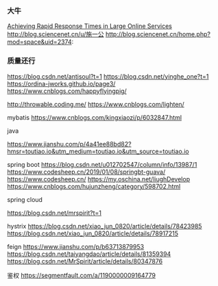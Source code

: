 


### 大牛

[Achieving Rapid Response Times in Large Online Services](https://storage.googleapis.com/pub-tools-public-publication-data/pdf/44875.pdf)
http://blog.sciencenet.cn/u/施一公
http://blog.sciencenet.cn/home.php?mod=space&uid=2374:





### 质量还行

https://blog.csdn.net/antisoul?t=1
https://blog.csdn.net/yinghe_one?t=1
https://ordina-jworks.github.io/page3/
https://www.cnblogs.com/happyflyingpig/


http://throwable.coding.me/
https://www.cnblogs.com/lighten/


mybatis
https://www.cnblogs.com/kingxiaozi/p/6032847.html

java

https://www.jianshu.com/p/4a41ee88bd82?hmsr=toutiao.io&utm_medium=toutiao.io&utm_source=toutiao.io


spring boot
https://blog.csdn.net/u012702547/column/info/13987/1
https://www.codesheep.cn/2019/01/08/springbt-guava/
https://www.codesheep.cn/
https://my.oschina.net/liughDevelop
https://www.cnblogs.com/hujunzheng/category/598702.html


spring cloud

https://blog.csdn.net/mrspirit?t=1

hystrix
https://blog.csdn.net/xiao_jun_0820/article/details/78423985
https://blog.csdn.net/xiao_jun_0820/article/details/78917215

feign
https://www.jianshu.com/p/b63713879953
https://blog.csdn.net/taiyangdao/article/details/81359394
https://blog.csdn.net/MrSpirit/article/details/80347876


鉴权
https://segmentfault.com/a/1190000009164779
